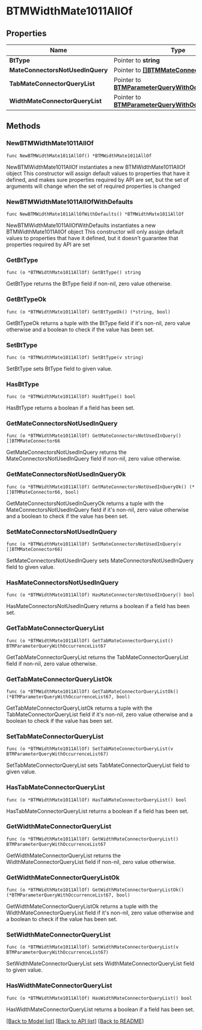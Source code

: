 # BTMWidthMate1011AllOf

## Properties

Name | Type | Description | Notes
------------ | ------------- | ------------- | -------------
**BtType** | Pointer to **string** |  | [optional] 
**MateConnectorsNotUsedInQuery** | Pointer to [**[]BTMMateConnector66**](BTMMateConnector66.md) |  | [optional] 
**TabMateConnectorQueryList** | Pointer to [**BTMParameterQueryWithOccurrenceList67**](BTMParameterQueryWithOccurrenceList67.md) |  | [optional] 
**WidthMateConnectorQueryList** | Pointer to [**BTMParameterQueryWithOccurrenceList67**](BTMParameterQueryWithOccurrenceList67.md) |  | [optional] 

## Methods

### NewBTMWidthMate1011AllOf

`func NewBTMWidthMate1011AllOf() *BTMWidthMate1011AllOf`

NewBTMWidthMate1011AllOf instantiates a new BTMWidthMate1011AllOf object
This constructor will assign default values to properties that have it defined,
and makes sure properties required by API are set, but the set of arguments
will change when the set of required properties is changed

### NewBTMWidthMate1011AllOfWithDefaults

`func NewBTMWidthMate1011AllOfWithDefaults() *BTMWidthMate1011AllOf`

NewBTMWidthMate1011AllOfWithDefaults instantiates a new BTMWidthMate1011AllOf object
This constructor will only assign default values to properties that have it defined,
but it doesn't guarantee that properties required by API are set

### GetBtType

`func (o *BTMWidthMate1011AllOf) GetBtType() string`

GetBtType returns the BtType field if non-nil, zero value otherwise.

### GetBtTypeOk

`func (o *BTMWidthMate1011AllOf) GetBtTypeOk() (*string, bool)`

GetBtTypeOk returns a tuple with the BtType field if it's non-nil, zero value otherwise
and a boolean to check if the value has been set.

### SetBtType

`func (o *BTMWidthMate1011AllOf) SetBtType(v string)`

SetBtType sets BtType field to given value.

### HasBtType

`func (o *BTMWidthMate1011AllOf) HasBtType() bool`

HasBtType returns a boolean if a field has been set.

### GetMateConnectorsNotUsedInQuery

`func (o *BTMWidthMate1011AllOf) GetMateConnectorsNotUsedInQuery() []BTMMateConnector66`

GetMateConnectorsNotUsedInQuery returns the MateConnectorsNotUsedInQuery field if non-nil, zero value otherwise.

### GetMateConnectorsNotUsedInQueryOk

`func (o *BTMWidthMate1011AllOf) GetMateConnectorsNotUsedInQueryOk() (*[]BTMMateConnector66, bool)`

GetMateConnectorsNotUsedInQueryOk returns a tuple with the MateConnectorsNotUsedInQuery field if it's non-nil, zero value otherwise
and a boolean to check if the value has been set.

### SetMateConnectorsNotUsedInQuery

`func (o *BTMWidthMate1011AllOf) SetMateConnectorsNotUsedInQuery(v []BTMMateConnector66)`

SetMateConnectorsNotUsedInQuery sets MateConnectorsNotUsedInQuery field to given value.

### HasMateConnectorsNotUsedInQuery

`func (o *BTMWidthMate1011AllOf) HasMateConnectorsNotUsedInQuery() bool`

HasMateConnectorsNotUsedInQuery returns a boolean if a field has been set.

### GetTabMateConnectorQueryList

`func (o *BTMWidthMate1011AllOf) GetTabMateConnectorQueryList() BTMParameterQueryWithOccurrenceList67`

GetTabMateConnectorQueryList returns the TabMateConnectorQueryList field if non-nil, zero value otherwise.

### GetTabMateConnectorQueryListOk

`func (o *BTMWidthMate1011AllOf) GetTabMateConnectorQueryListOk() (*BTMParameterQueryWithOccurrenceList67, bool)`

GetTabMateConnectorQueryListOk returns a tuple with the TabMateConnectorQueryList field if it's non-nil, zero value otherwise
and a boolean to check if the value has been set.

### SetTabMateConnectorQueryList

`func (o *BTMWidthMate1011AllOf) SetTabMateConnectorQueryList(v BTMParameterQueryWithOccurrenceList67)`

SetTabMateConnectorQueryList sets TabMateConnectorQueryList field to given value.

### HasTabMateConnectorQueryList

`func (o *BTMWidthMate1011AllOf) HasTabMateConnectorQueryList() bool`

HasTabMateConnectorQueryList returns a boolean if a field has been set.

### GetWidthMateConnectorQueryList

`func (o *BTMWidthMate1011AllOf) GetWidthMateConnectorQueryList() BTMParameterQueryWithOccurrenceList67`

GetWidthMateConnectorQueryList returns the WidthMateConnectorQueryList field if non-nil, zero value otherwise.

### GetWidthMateConnectorQueryListOk

`func (o *BTMWidthMate1011AllOf) GetWidthMateConnectorQueryListOk() (*BTMParameterQueryWithOccurrenceList67, bool)`

GetWidthMateConnectorQueryListOk returns a tuple with the WidthMateConnectorQueryList field if it's non-nil, zero value otherwise
and a boolean to check if the value has been set.

### SetWidthMateConnectorQueryList

`func (o *BTMWidthMate1011AllOf) SetWidthMateConnectorQueryList(v BTMParameterQueryWithOccurrenceList67)`

SetWidthMateConnectorQueryList sets WidthMateConnectorQueryList field to given value.

### HasWidthMateConnectorQueryList

`func (o *BTMWidthMate1011AllOf) HasWidthMateConnectorQueryList() bool`

HasWidthMateConnectorQueryList returns a boolean if a field has been set.


[[Back to Model list]](../README.md#documentation-for-models) [[Back to API list]](../README.md#documentation-for-api-endpoints) [[Back to README]](../README.md)


